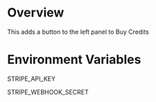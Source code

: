 # Overview

This adds a button to the left panel to Buy Credits

# Environment Variables

STRIPE_API_KEY

STRIPE_WEBHOOK_SECRET


